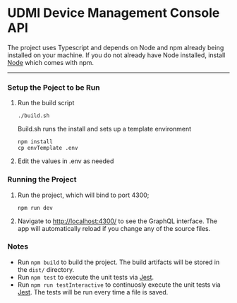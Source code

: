 # UDMI Device Management Console API

The project uses Typescript and depends on Node and npm already being installed on your machine. If you do not already have Node installed, install [Node](https://nodejs.org/en/download/) which comes with npm.

---

### Setup the Poject to be Run

1.  Run the build script

    ```
    ./build.sh
    ```
    Build.sh runs the install and sets up a template environment

    `npm install`  
    `cp envTemplate .env` 
    
2.  Edit the values in .env as needed

### Running the Project

1.  Run the project, which will bind to port 4300;
    ```
    npm run dev
    ```
2.  Navigate to [http://localhost:4300/](http://localhost:4300/) to see the GraphQL interface. The app will automatically reload if you change any of the source files.

### Notes
- Run `npm build` to build the project. The build artifacts will be stored in the `dist/` directory.
- Run `npm test` to execute the unit tests via [Jest](https://jestjs.io).
- Run `npm run testInteractive` to continuosly execute the unit tests via [Jest](https://jestjs.io).  The tests will be run every time a file is saved.